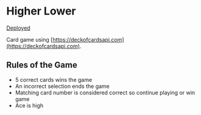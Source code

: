 # Higher Lower

[Deployed](https://github.com/alexakearns/alexakearns.com)

Card game using [https://deckofcardsapi.com](https://deckofcardsapi.com). 

## Rules of the Game

* 5 correct cards wins the game
* An incorrect selection ends the game
* Matching card number is considered correct so continue playing or win game
* Ace is high